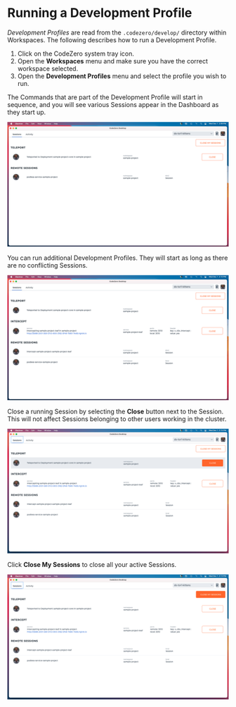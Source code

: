 # Running a Development Profile

*Development Profiles* are read from the `.codezero/develop/` directory within Workspaces. The following describes how to run a Development Profile.

1. Click on the CodeZero system tray icon.
2. Open the **Workspaces** menu and make sure you have the correct workspace selected.
3. Open the **Development Profiles** menu and select the profile you wish to run.

The Commands that are part of the Development Profile will start in sequence, and you will see various Sessions appear in the Dashboard as they start up.

![Teleport](../../_media/app/dashboard-teleport.png)

You can run additional Development Profiles. They will start as long as there are no conflicting Sessions.

![Teleport Intercept](../../_media/app/dashboard-teleport-intercept.png)

Close a running Session by selecting the **Close** button next to the Session. This will not affect Sessions belonging to other users working in the cluster.

![Close Teleport](../../_media/app/dashboard-close-teleport.png)

Click **Close My Sessions** to close all your active Sessions.

![Close Sessions](../../_media/app/dashboard-close-my-sessions.png)
